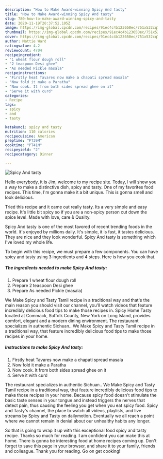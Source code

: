 ```yaml
---
description: "How to Make Award-winning Spicy And tasty"
title: "How to Make Award-winning Spicy And tasty"
slug: 780-how-to-make-award-winning-spicy-and-tasty
date: 2020-11-19T20:37:52.105Z
image: https://img-global.cpcdn.com/recipes/91ec4c4b123650ec/751x532cq70/spicy-and-tasty-recipe-main-photo.jpg
thumbnail: https://img-global.cpcdn.com/recipes/91ec4c4b123650ec/751x532cq70/spicy-and-tasty-recipe-main-photo.jpg
cover: https://img-global.cpcdn.com/recipes/91ec4c4b123650ec/751x532cq70/spicy-and-tasty-recipe-main-photo.jpg
author: Mattie Ward
ratingvalue: 4.2
reviewcount: 4704
recipeingredient:
- "1 wheat flour dough roll"
- "2 teaspoon Desi ghee"
- "As needed Pickle masala"
recipeinstructions:
- "Firstly heat Tavares now make a chapati spread masala"
- "Now fold it make a Paratha"
- "Now cook. It from both sides spread ghee on it"
- "Serve it with curd"
categories:
- Recipe
tags:
- spicy
- and
- tasty

katakunci: spicy and tasty 
nutrition: 110 calories
recipecuisine: American
preptime: "PT39M"
cooktime: "PT41M"
recipeyield: "2"
recipecategory: Dinner

---
```



![Spicy And tasty](https://img-global.cpcdn.com/recipes/91ec4c4b123650ec/751x532cq70/spicy-and-tasty-recipe-main-photo.jpg)

Hello everybody, it is Jim, welcome to my recipe site. Today, I will show you a way to make a distinctive dish, spicy and tasty. One of my favorites food recipes. This time, I'm gonna make it a bit unique. This is gonna smell and look delicious.

Tried this recipe and it came out really tasty. Its a very simple and easy recipe. It&#39;s little bit spicy so if you are a non-spicy person cut down the spice level. Made with love, care &amp; Quality.

Spicy And tasty is one of the most favored of recent trending foods in the world. It's enjoyed by millions daily. It's simple, it is fast, it tastes delicious. They are nice and they look wonderful. Spicy And tasty is something which I've loved my whole life.


To begin with this recipe, we must prepare a few components. You can have spicy and tasty using 3 ingredients and 4 steps. Here is how you cook that.

<!--inarticleads1-->

##### The ingredients needed to make Spicy And tasty:

1. Prepare 1 wheat flour dough roll
1. Prepare 2 teaspoon Desi ghee
1. Prepare As needed Pickle (masala)


We Make Spicy and Tasty Tamil recipe in a traditional way and that&#39;s the main reason you should visit our channel, you&#39;ll watch videos that feature incredibly delicious food tips to make those recipes in. Spicy Home Tasty located at Commack, Suffolk County, New York on Long Island, provides comfort, elegant and a modern dining environment. The restaurant specializes in authentic Sichuan.. We Make Spicy and Tasty Tamil recipe in a traditional way, that feature incredibly delicious food tips to make those recipes in your home. 

<!--inarticleads2-->

##### Instructions to make Spicy And tasty:

1. Firstly heat Tavares now make a chapati spread masala
1. Now fold it make a Paratha
1. Now cook. It from both sides spread ghee on it
1. Serve it with curd


The restaurant specializes in authentic Sichuan.. We Make Spicy and Tasty Tamil recipe in a traditional way, that feature incredibly delicious food tips to make those recipes in your home. Because spicy food doesn&#39;t stimulate the basic taste senses in your tongue and instead triggers the nerves that detect pain, thus causing the feeling you get when you eat spicy food. Spicy and Tasty&#39;s channel, the place to watch all videos, playlists, and live streams by Spicy and Tasty on dailymotion. Eventually we all reach a point where we cannot remain in denial about our unhealthy habits any longer. 

So that is going to wrap it up with this exceptional food spicy and tasty recipe. Thanks so much for reading. I am confident you can make this at home. There is gonna be interesting food at home recipes coming up. Don't forget to save this page in your browser, and share it to your family, friends and colleague. Thank you for reading. Go on get cooking!
